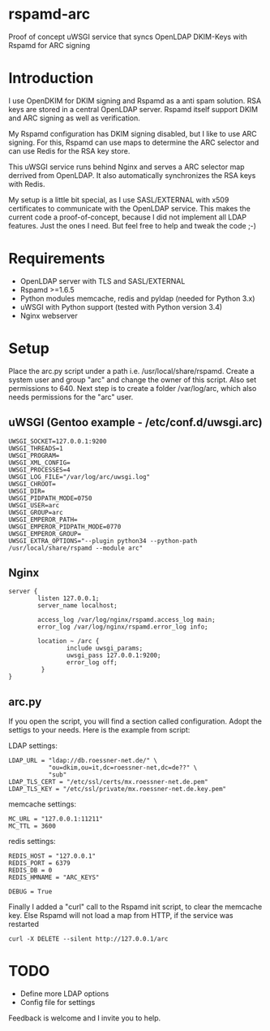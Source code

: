 # rspamd-arc
Proof of concept uWSGI service that syncs OpenLDAP DKIM-Keys with Rspamd for ARC signing

Introduction
============

I use OpenDKIM for DKIM signing and Rspamd as a anti spam solution. RSA keys are stored in a central OpenLDAP server. Rspamd itself support DKIM and ARC signing as well as verification.

My Rspamd configuration has DKIM signing disabled, but I like to use ARC signing. For this, Rspamd can use maps to determine the ARC selector and can use Redis for the RSA key store.

This uWSGI service runs behind Nginx and serves a ARC selector map derrived from OpenLDAP. It also automatically synchronizes the RSA keys with Redis.

My setup is a little bit special, as I use SASL/EXTERNAL with x509 certificates to communicate with the OpenLDAP service. This makes the current code a proof-of-concept, because I did not implement all LDAP features. Just the ones I need. But feel free to help and tweak the code ;-)

Requirements
============

- OpenLDAP server with TLS and SASL/EXTERNAL
- Rspamd >=1.6.5
- Python modules memcache, redis and pyldap (needed for Python 3.x)
- uWSGI with Python support (tested with Python version 3.4)
- Nginx webserver

Setup
=====

Place the arc.py script under a path i.e. /usr/local/share/rspamd. Create a system user and group "arc" and change the owner of this script. Also set permissions to 640. Next step is to create a folder /var/log/arc, which also needs permissions for the "arc" user.

uWSGI (Gentoo example - /etc/conf.d/uwsgi.arc)
----------------------

```
UWSGI_SOCKET=127.0.0.1:9200
UWSGI_THREADS=1
UWSGI_PROGRAM=
UWSGI_XML_CONFIG=
UWSGI_PROCESSES=4
UWSGI_LOG_FILE="/var/log/arc/uwsgi.log"
UWSGI_CHROOT=
UWSGI_DIR=
UWSGI_PIDPATH_MODE=0750
UWSGI_USER=arc
UWSGI_GROUP=arc
UWSGI_EMPEROR_PATH=
UWSGI_EMPEROR_PIDPATH_MODE=0770
UWSGI_EMPEROR_GROUP=
UWSGI_EXTRA_OPTIONS="--plugin python34 --python-path /usr/local/share/rspamd --module arc"
```

Nginx
-----

```
server {
        listen 127.0.0.1;
        server_name localhost;

        access_log /var/log/nginx/rspamd.access_log main;
        error_log /var/log/nginx/rspamd.error_log info;

        location ~ /arc {
                include uwsgi_params;
                uwsgi_pass 127.0.0.1:9200;
                error_log off;
         }
}
```

arc.py
------

If you open the script, you will find a section called configuration. Adopt the settigs to your needs. Here is the example from script:

LDAP settings:
```
LDAP_URL = "ldap://db.roessner-net.de/" \
           "ou=dkim,ou=it,dc=roessner-net,dc=de??" \
           "sub"
LDAP_TLS_CERT = "/etc/ssl/certs/mx.roessner-net.de.pem"
LDAP_TLS_KEY = "/etc/ssl/private/mx.roessner-net.de.key.pem"
```

memcache settings:
```
MC_URL = "127.0.0.1:11211"
MC_TTL = 3600
```

redis settings:
```
REDIS_HOST = "127.0.0.1"
REDIS_PORT = 6379
REDIS_DB = 0
REDIS_HMNAME = "ARC_KEYS"

DEBUG = True
```

Finally I added a "curl" call to the Rspamd init script, to clear the memcache key. Else Rspamd will not load a map from HTTP, if the service was restarted

```
curl -X DELETE --silent http://127.0.0.1/arc
```

TODO
====

- Define more LDAP options
- Config file for settings

Feedback is welcome and I invite you to help.
